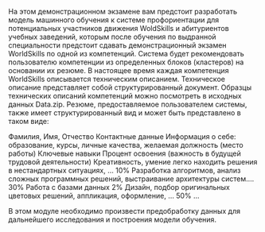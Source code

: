 На этом демонстрационном экзамене вам предстоит разработать модель машинного обучения к системе профориентации для потенциальных участников движения WoldSkills и абитуриентов учебных заведений, которым после обучения по выдранной специальности предстоит сдавать демонстрационный экзамен WorldSkills по одной из компетенций. Система будет рекомендовать пользователю компетенции из определенных блоков (кластеров) на основании их резюме.
В настоящее время каждая компетенция WorldSkills описывается техническим описанием. Техническое описание представляет собой структурированный документ. Образцы технических описаний компетенций можно посмотреть в исходных данных Data.zip.
Резюме, предоставляемое пользователем системы, также имеет структурированный вид и может быть представлено в таком виде:

Фамилия, Имя, Отчество	Контактные данные
Информация о себе: образование, курсы, личные качества, желаемая должность (место работы)
Ключевые навыки	Процент освоения (важность в будущей трудовой деятельности)
Креативность, умение легко находить решения в нестандартных ситуациях, …	10%
Разработка алгоритмов, анализ сложных программных решений, выстраивание архитектуры систем….	30%
Работа с базами данных	2%
Дизайн, подбор оригинальных цветовых решений, аппликация, оформление, …	50%
…

В этом модуле необходимо произвести предобработку данных для дальнейшего исследования и построения модели обучения.
